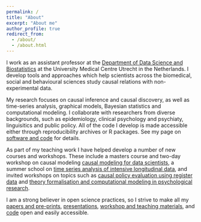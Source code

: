 ```yaml
---
permalink: /
title: "About"
excerpt: "About me"
author_profile: true
redirect_from: 
  - /about/
  - /about.html
---
```



I work as an assistant professor at the [Department of Data Science and Biostatistics](https://juliuscentrum.umcutrecht.nl/en/data-science-and-biostatistics) at the University Medical Centre Utrecht in the Netherlands. I develop tools and approaches which help scientists across the biomedical, social and behavioural sciences study causal relations with non-experimental data. 

My research focuses on causal inference and causal discovery, as well as time-series analysis, graphical models, Bayesian statistics and computational modeling. I collaborate with researchers from diverse backgrounds, such as epidemiology, clinical psychology and psychiaty, linguisitics and public policy. All of the code I develop is made accessible either through reproducibility archives or R packages. See my page on [software and code](https://oisinryan.org/code) for details.

As part of my teaching work I have helped develop a number of new courses and workshops. These include a masters course and two-day workshop on causal modeling [causal modeling for data scientists](https://github.com/ryanoisin/IntroCausalModeling2021), a summer school on [time series analysis of intensive longitudinal data](https://utrechtsummerschool.nl/courses/social-sciences/modeling-the-dynamics-of-intensive-longitudinal-data), and invited workshops on topics such as [causal policy evaluation using register data](https://causalpolicy.nl) and [theory formalisation and computational modeling in psychological research](https://github.com/ryanoisin/FormalTheoryWorkshop).

I am a strong believer in open science practices, so I strive to make all my [papers and pre-prints](https://oisinryan.org/pulications), [presentations](https://oisinryan.org/talks), [workshop and teaching materials](https://oisinryan.org/workshops), and [code](https://oisinryan.org/code) open and easily accessible.
